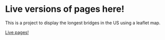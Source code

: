 # Live versions of pages here!

This is a project to display the longest bridges in the US using a leaflet map.

<a href="https://claraj.github.io/bridges/">Live pages!</a>